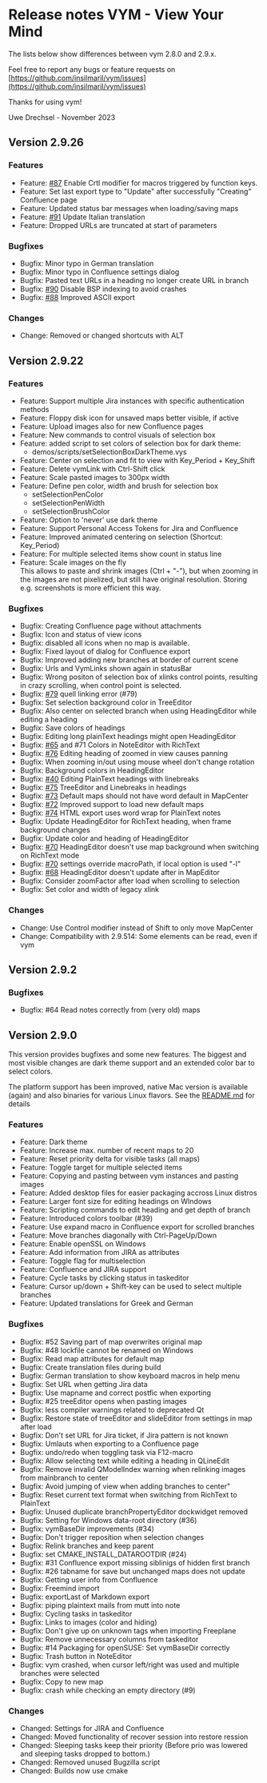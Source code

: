 Release notes VYM - View Your Mind
==================================


The lists below show differences between vym 2.8.0 and 2.9.x.

Feel free to report any bugs or feature requests on
[https://github.com/insilmaril/vym/issues](https://github.com/insilmaril/vym/issues)

Thanks for using vym!

Uwe Drechsel - November 2023


## Version 2.9.26
### Features
* Feature: [#87](https://github.com/insilmaril/vym/issues/87) Enable Crtl modifier for macros triggered by function keys.
* Feature: Set last export type to "Update" after successfully "Creating" Confluence page
* Feature: Updated status bar messages when loading/saving maps
* Feature: [#91](https://github.com/insilmaril/vym/issues/91) Update Italian translation
* Feature: Dropped URLs are truncated at start of parameters

### Bugfixes
* Bugfix: Minor typo in German translation
* Bugfix: Minor typo in Confluence settings dialog
* Bugfix: Pasted text URLs in a heading no longer create URL in branch
* Bugfix: [#90](https://github.com/insilmaril/vym/issues/90) Disable BSP indexing to avoid crashes
* Bugfix: [#88](https://github.com/insilmaril/vym/issues/88) Improved ASCII export

### Changes
* Change: Removed or changed shortcuts with ALT

## Version 2.9.22
### Features

* Feature: Support multiple Jira instances with specific authentication methods
* Feature: Floppy disk icon for unsaved maps better visible, if active
* Feature: Upload images also for new Confluence pages
* Feature: New commands to control visuals of selection box
* Feature: added script to set colors of selection box for dark theme:
    - demos/scripts/setSelectionBoxDarkTheme.vys
* Feature: Center on selection and fit to view with Key_Period + Key_Shift
* Feature: Delete vymLink with Ctrl-Shift click
* Feature: Scale pasted images to 300px width
* Feature: Define pen color, width and brush for selection box
    - setSelectionPenColor
    - setSelectionPenWidth
    - setSelectionBrushColor
* Feature: Option to 'never' use dark theme
* Feature: Support Personal Access Tokens for Jira and Confluence
* Feature: Improved animated centering on selection (Shortcut: Key_Period)
* Feature: For multiple selected items show count in status line
* Feature: Scale images on the fly  
    This allows to paste and shrink images (Ctrl + "-"), but when zooming in
    the images are not pixelized, but still have original resolution.
    Storing e.g. screenshots is more efficient this way.

### Bugfixes

* Bugfix: Creating Confluence page without attachments
* Bugfix: Icon and status of view icons
* Bugfix: disabled all icons when no map is available.
* Bugfix: Fixed layout of dialog for Confluence export
* Bugfix: Improved adding new branches at border of current scene
* Bugfix: Urls and VymLinks shown again in statusBar
* Bugfix: Wrong positon of selection box of xlinks control points, resulting in crazy scrolling, when control point is selected.
* Bugfix: [#79](https://github.com/insilmaril/vym/issues/79) quell linking error (#79)
* Bugfix: Set selection background color in TreeEditor
* Bugfix: Also center on selected branch when using HeadingEditor while editing a heading
* Bugfix: Save colors of headings
* Bugfix: Editing long plainText headings might open HeadingEditor
* Bugfix: [#65](https://github.com/insilmaril/vym/issues/65) and #71 Colors in NoteEditor with RichText
* Bugfix: [#76](https://github.com/insilmaril/vym/issues/76) Editing heading of zoomed in view causes panning
* Bugfix: When zooming in/out using mouse wheel don't change rotation
* Bugfix: Background colors in HeadingEditor
* Bugfix: [#40](https://github.com/insilmaril/vym/issues/40) Editing PlainText headings with linebreaks
* Bugfix: [#75](https://github.com/insilmaril/vym/issues/75) TreeEditor and Linebreaks in headings
* Bugfix: [#73](https://github.com/insilmaril/vym/issues/73) Default maps should not have word default in MapCenter
* Bugfix: [#72](https://github.com/insilmaril/vym/issues/72) Improved support to load new default maps
* Bugfix: [#74](https://github.com/insilmaril/vym/issues/74) HTML export uses word wrap for PlainText notes
* Bugfix: Update HeadingEditor for RichText heading, when frame background changes
* Bugfix: Update color and heading of HeadingEditor
* Bugfix: [#70](https://github.com/insilmaril/vym/issues/70) HeadingEditor doesn't use map background when switching on RichText mode
* Bugfix: [#70](https://github.com/insilmaril/vym/issues/70) settings override macroPath, if local option is used "-l"
* Bugfix: [#68](https://github.com/insilmaril/vym/issues/68) HeadingEditor doesn't update after in MapEditor
* Bugfix: Consider zoomFactor after load when scrolling to selection
* Bugfix: Set color and width of legacy xlink

### Changes

* Change: Use Control modifier instead of Shift to only move MapCenter
* Change: Compatibility with 2.9.514: Some elements can be read, even if vym



## Version 2.9.2

### Bugfixes
* Bugfix: #64 Read notes correctly from (very old) maps

## Version 2.9.0
This version provides bugfixes and some new features. The biggest
and most visible changes are dark theme support and an extended color bar
to select colors. 

The platform support has been improved, native Mac version is available
(again) and also binaries for various Linux flavors. See the 
[README.md](https://github.com/insilmaril/vym/blob/release/README.md)
for details

### Features

* Feature: Dark theme
* Feature: Increase max. number of recent maps to 20
* Feature: Reset priority delta for visible tasks (all maps)
* Feature: Toggle target for multiple selected items
* Feature: Copying and pasting between vym instances and pasting images
* Feature: Added desktop files for easier packaging accross Linux distros
* Feature: Larger font size for editing headings on WIndows
* Feature: Scripting commands to edit heading and get depth of branch
* Feature: Introduced colors toolbar (#39)
* Feature: Use expand macro in Confluence export for scrolled branches
* Feature: Move branches diagonally with Ctrl-PageUp/Down
* Feature: Enable openSSL on Windows
* Feature: Add information from JIRA as attributes
* Feature: Toggle flag for multiselection
* Feature: Confluence and JIRA support
* Feature: Cycle tasks by clicking status in taskeditor
* Feature: Cursor up/down + Shift-key can be used to select multiple branches
* Feature: Updated translations for Greek and German

### Bugfixes

* Bugfix: #52 Saving part of map overwrites original map
* Bugfix: #48 lockfile cannot be renamed on Windows
* Bugfix: Read map attributes for default map
* Bugfix: Create translation files during build
* Bugfix: German translation to show keyboard macros in help menu
* Bugfix: Set URL when getting Jira data
* Bugfix: Use mapname and correct postfic when exporting
* Bugfix: #25 treeEditor opens when pasting images
* Bugfix: less compiler warnings related to deprecated Qt
* Bugfix: Restore state of treeEditor and slideEditor from settings in map after load
* Bugfix: Don't set URL for Jira ticket, if Jira pattern is not known
* Bugfix: Umlauts when exporting to a Confluence page
* Bugfix: undo/redo when toggling task via F12-macro
* Bugfix: Allow selecting text while editing a heading in QLineEdit
* Bugfix: Remove invalid QModelIndex warning when relinking images from mainbranch to center
* Bugfix: Avoid jumping of view when adding branches to center"
* Bugfix: Reset current text format when switching from RichText to PlainText
* Bugfix: Unused duplicate branchPropertyEditor dockwidget removed
* Bugfix: Setting  for Windows data-root directory (#36)
* Bugfix: vymBaseDir improvements (#34)
* Bugfix: Don't trigger reposition when selection changes
* Bugfix: Relink branches and keep parent
* Bugfix: set CMAKE_INSTALL_DATAROOTDIR (#24)
* Bugfix: #31 Confluence export missing siblinigs of hidden first branch
* Bugfix: #26 tabname for save but unchanged maps does not update
* Bugfix: Getting user info from Confluence
* Bugfix: Freemind import
* Bugfix: exportLast of Markdown export
* Bugfix: piping plaintext mails from mutt into note
* Bugfix: Cycling tasks in taskeditor
* Bugfix: Links to images (color and hiding)
* Bugfix: Don't give up on unknown tags when importing Freeplane
* Bugfix: Remove unnecessary columns from taskeditor
* Bugfix: #14 Packaging for openSUSE: Set vymBaseDir correctly
* Bugfix: Trash button in NoteEditor
* Bugfix: vym crashed, when cursor left/right was used and multiple branches were selected
* Bugfix: Copy to new map
* Bugfix: crash while checking an empty directory (#9)

### Changes

* Changed: Settings for JIRA and Confluence
* Changed: Moved functionality of recover session into restore ression
* Changed: Sleeping tasks keep their priority (Before prio was lowered and sleeping tasks dropped to bottom.)
* Changed: Removed unused Bugzilla script
* Changed: Builds now use cmake
